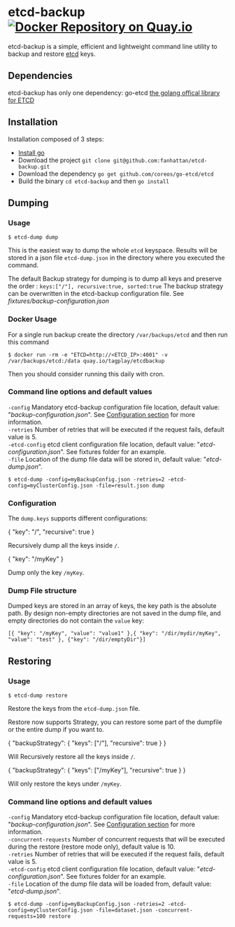 # etcd-backup [![Docker Repository on Quay.io](https://quay.io/repository/tagplay/etcd-backup/status "Docker Repository on Quay.io")](https://quay.io/repository/tagplay/etcd-backup)

etcd-backup is a simple, efficient and lightweight command line utility to backup and restore [etcd](https://github.com/coreos/etcd) keys.

## Dependencies

etcd-backup has only one dependency: go-etcd [the golang offical library for ETCD](https://github.com/coreos/go-etcd)

## Installation

  Installation composed of 3 steps:

* [Install go](http://golang.org/doc/install/source)
* Download the project `git clone git@github.com:fanhattan/etcd-backup.git`
* Download the dependency `go get github.com/coreos/go-etcd/etcd`
* Build the binary `cd etcd-backup` and then  `go install`

## Dumping

### Usage

    $ etcd-dump dump

This is the easiest way to dump the whole `etcd` keyspace. Results will be stored in a json file `etcd-dump.json`
in the directory where you executed the command.

The default Backup strategy for dumping is to dump all keys and preserve the order : `keys:["/"], recursive:true, sorted:true`
The backup strategy can be overwritten in the etcd-backup configuration file. See _fixtures/backup-configuration.json_

### Docker Usage

For a single run backup create the directory `/var/backups/etcd` and then run this command

    $ docker run -rm -e "ETCD=http://<ETCD_IP>:4001" -v /var/backups/etcd:/data quay.io/tagplay/etcdbackup

Then you should consider running this daily with cron.

### Command line options and default values

  `-config` Mandatory etcd-backup configuration file location, default value: "_backup-configuration.json_". See [Configuration section](#config) for more information.<br/>
  `-retries` Number of retries that will be executed if the request fails, default value is 5.<br/>
  `-etcd-config` etcd client configuration file location, default value: "_etcd-configuration.json_". See fixtures folder for an example. <br/>
  `-file` Location of the dump file data will be stored in, default value: "_etcd-dump.json_".<br/>


    $ etcd-dump -config=myBackupConfig.json -retries=2 -etcd-config=myClusterConfig.json -file=result.json dump

### <a name="config"/>Configuration

The `dump.keys` supports different configurations:

  {
    "key": "/",
    "recursive": true
  }

Recursively dump all the keys inside `/`.

  {
    "key": "/myKey"
  }

Dump only the key `/myKey`.


### Dump File structure

Dumped keys are stored in an array of keys, the key path is the absolute path. By design non-empty directories are not saved in the dump file, and empty directories do not contain the `value` key:

    [{ "key": "/myKey", "value": "value1" },{ "key": "/dir/mydir/myKey", "value": "test" }, {"key": "/dir/emptyDir"}]

## Restoring

### Usage

    $ etcd-dump restore

Restore the keys from the `etcd-dump.json` file.

Restore now supports Strategy, you can restore some part of the dumpfile or the entire dump if you want to.

  {
    "backupStrategy":
    {
      "keys": ["/"],
      "recursive": true
    }
  }

Will Recursively restore all the keys inside `/`.

  {
    "backupStrategy":
    {
      "keys": ["/myKey"],
      "recursive": true
    }
  }

Will only restore the keys under `/myKey`.

### Command line options and default values

  `-config` Mandatory etcd-backup configuration file location, default value: "_backup-configuration.json_". See [Configuration section](#config) for more information.<br/>
  `-concurrent-requests` Number of concurrent requests that will be executed during the restore (restore mode only), default value is 10.<br/>
  `-retries` Number of retries that will be executed if the request fails, default value is 5.<br/>
  `-etcd-config` etcd client configuration file location, default value: "_etcd-configuration.json_". See fixtures folder for an example. <br/>
  `-file` Location of the dump file data will be loaded from, default value: "_etcd-dump.json_".<br/>

    $ etcd-dump -config=myBackupConfig.json -retries=2 -etcd-config=myClusterConfig.json -file=dataset.json -concurrent-requests=100 restore
